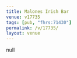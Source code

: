 ```yaml
---
title: Malones Irish Bar
venue: v17735
tags: [pub, "fhrs:71430"]
permalink: /v/17735/
layout: venue
---
```

null